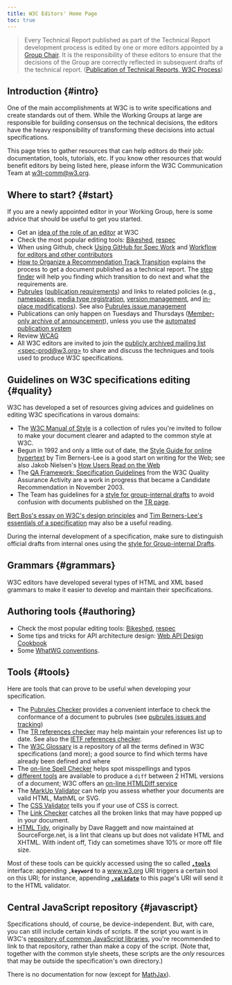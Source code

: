 ```yaml
---
title: W3C Editors' Home Page
toc: true
---
```


> Every Technical Report published as part of the Technical Report development process is edited by one or more editors appointed by a [Group Chair](../chair/). It is the responsibility of these editors to ensure that the decisions of the Group are correctly reflected in subsequent drafts of the technical report. ([Publication of Technical Reports, W3C Process](https://www.w3.org/policies/process/#publication))

## Introduction {#intro}

One of the main accomplishments at W3C is to write specifications and create standards out of them. While the Working Groups at large are responsible for building consensus on the technical decisions, the editors have the heavy responsibility of transforming these decisions into actual specifications.

This page tries to gather resources that can help editors do their job: documentation, tools, tutorials, etc. If you know other resources that would benefit editors by being listed here, please inform the W3C Communication Team at [w3t-comm@w3.org](mailto:w3t-comm@w3.org).

## Where to start? {#start}

If you are a newly appointed editor in your Working Group, here is some advice that should be useful to get you started.

- Get an [idea of the role of an editor](role.md) at W3C
- Check the most popular editing tools: [Bikeshed](https://speced.github.io/bikeshed/), [respec](https://respec.org/docs/)
- When using Github, check [Using GitHub for Spec Work](../github/specs.md) and [Workflow for editors and other contributors](./github/workflow.md)
- [How to Organize a Recommendation Track Transition](../transitions/) explains the process to get a document published as a technical report. The [step finder](../transitions/nextstep.md) will help you finding which transition to do next and what the requirements are.
- [Pubrules](https://www.w3.org/pubrules/) ([publication requirements](https://www.w3.org/pubrules/doc)) and links to related policies (e.g., [namespaces](namespaces.md), [media type registration](mediatypes.md), [version management](versioning.md), and [in-place modifications](standards-track/republishing.md)). See also [Pubrules issue management](https://github.com/w3c/specberus/issues)
- Publications can only happen on Tuesdays and Thursdays ([Member-only archive of announcement](https://lists.w3.org/Archives/Member/chairs/2009JanMar/0192.html)), unless you use the [automated publication system](https://github.com/w3c/echidna/wiki)
- Review [WCAG](https://www.w3.org/TR/WCAG/)
- All W3C editors are invited to join the [publicly archived mailing list &lt;spec-prod@w3.org&gt;](https://lists.w3.org/Archives/Public/spec-prod/) to share and discuss the techniques and tools used to produce W3C specifications.

## Guidelines on W3C specifications editing {#quality}

W3C has developed a set of resources giving advices and guidelines on editing W3C specifications in varous domains:

- The [W3C Manual of Style](../manual-of-style/) is a collection of rules you're invited to follow to make your document clearer and adapted to the common style at W3C.
- Begun in 1992 and only a little out of date, the [Style Guide for online hypertext](https://www.w3.org/Provider/Style/) by Tim Berners-Lee is a good start on writing for the Web; see also Jakob Nielsen's [How Users Read on the Web](https://www.nngroup.com/articles/how-users-read-on-the-web/)
- The [QA Framework: Specification Guidelines](https://www.w3.org/TR/qaframe-spec/) from the W3C Quality Assurance Activity are a work in progress that became a Candidate Recommendation in November 2003.
- The Team has guidelines for a [style for group-internal drafts](editors-draft.md) to avoid confusion with documents published on the [TR page](https://www.w3.org/TR/).

[Bert Bos's essay on W3C's design principles](https://www.w3.org/People/Bos/DesignGuide/introduction) and [Tim Berners-Lee's essentials of a specification](https://www.w3.org/1999/09/specification) may also be a useful reading.

During the internal development of a specification, make sure to distinguish official drafts from internal ones using the [style for Group-internal Drafts](editors-draft.md).

## Grammars {#grammars}

W3C editors have developed several types of HTML and XML based grammars to make it easier to develop and maintain their specifications.

## Authoring tools {#authoring}

- Check the most popular editing tools: [Bikeshed](https://speced.github.io/bikeshed/), [respec](https://github.com/speced/respec/wiki)
- Some tips and tricks for API architecture design: [Web API Design Cookbook](https://www.w3.org/TR/api-design/)
- Some [WhatWG conventions](https://wiki.whatwg.org/wiki/Specs/howto).

## Tools {#tools}

Here are tools that can prove to be useful when developing your specification.

- The [Pubrules Checker](https://www.w3.org/pubrules/) provides a convenient interface to check the conformance of a document to pubrules (see [pubrules issues and tracking](https://github.com/w3c/specberus/issues))
- The [TR references checker](https://www.w3.org/2004/07/references-checker-ui) may help maintain your references list up to date. See also the [IETF references checker](https://www.w3.org/2007/05/ietf-references-checker).
- The [W3C Glossary](https://www.w3.org/2003/glossary/) is a repository of all the terms defined in W3C specifications (and more); a good source to find which terms have already been defined and where
- The [on-line Spell Checker](https://www.w3.org/2002/01/spellchecker) helps spot misspellings and typos
- [different tools](https://www.w3.org/wiki/HtmlDiff) are available to produce a `diff` between 2 HTML versions of a document; W3C offers an [on-line HTMLDiff service](https://services.w3.org/htmldiff)
- The [MarkUp Validator](https://validator.w3.org/) can help you assess whether your documents are valid HTML, MathML or SVG.
- The [CSS Validator](https://jigsaw.w3.org/css-validator/) tells you if your use of CSS is correct.
- The [Link Checker](https://validator.w3.org/checklink) catches all the broken links that may have popped up in your document.
- [HTML Tidy](https://www.html-tidy.org/), originally by Dave Raggett and now maintained at SourceForge.net, is a lint that cleans up but does not validate HTML and XHTML. With indent off, Tidy can sometimes shave 10% or more off file size.

Most of these tools can be quickly accessed using the so called  **[`,tools`](./,tools)** interface: appending **`,keyword`** to a www.w3.org URI triggers a certain tool on this URI; for instance, appending **[`,validate`](,validate)** to this page's URI will send it to the HTML validator.

## Central JavaScript repository {#javascript}

Specifications should, of course, be device-independent. But, with care, you can still include certain kinds of scripts. If the script you want is in W3C's [repository of common JavaScript libraries](https://www.w3.org/scripts/), you're recommended to link to that repository, rather than make a copy of the script. (Note that, together with the common style sheets, these scripts are the *only* resources that may be outside the specification's own directory.)

There is no documentation for now (except for [MathJax](https://www.w3.org/scripts/MathJax/)).

